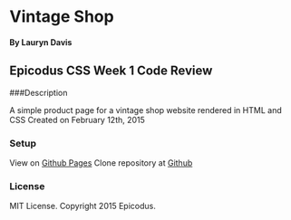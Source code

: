 # Vintage Shop
#### By Lauryn Davis
## Epicodus CSS Week 1 Code Review

###Description

A simple product page for a vintage shop website rendered in HTML and CSS
Created on February 12th, 2015

### Setup

View on [Github Pages](lryndavis.github.io)
Clone repository at [Github](http://lryndavis.github.io/Vintage_Shop_CSS_Review)

### License
MIT License. Copyright 2015 Epicodus.
